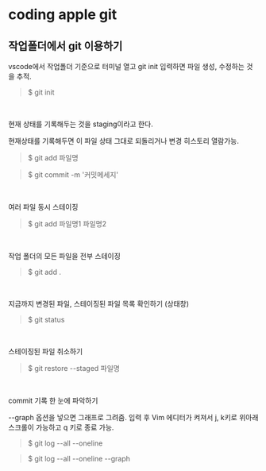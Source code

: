 # coding apple git

## 작업폴더에서 git 이용하기

vscode에서 작업폴더 기준으로 터미널 열고 git init 입력하면 파일 생성, 수정하는 것을 추적.

>$ git init

<br>

현재 상태를 기록해두는 것을 staging이라고 한다.

현재상태를 기록해두면 이 파일 상태 그대로 되돌리거나 변경 히스토리 열람가능.
>$ git add 파일명

>$ git commit -m '커밋메세지'

<br>

여러 파일 동시 스테이징
>$ git add 파일명1 파일명2

<br>

작업 폴더의 모든 파일을 전부 스테이징
>$ git add .

<br>

지금까지 변경된 파일, 스테이징된 파일 목록 확인하기 (상태창)
>$ git status

<br>

스테이징된 파일 취소하기
>$ git restore --staged 파일명

<br>

commit 기록 한 눈에 파악하기

--graph 옵션을 넣으면 그래프로 그려줌.
입력 후 Vim 에디터가 켜져서 j, k키로 위아래 스크롤이 가능하고 q 키로 종료 가능.

>$ git log --all --oneline

>$ git log --all --oneline --graph